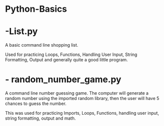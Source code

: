 # Python-Basics

# -List.py
A basic command line shopping list.

Used for practicing Loops, Functions, Handling User Input, String Formatting, Output and generally quite a good little program.

# - random_number_game.py
A command line number guessing game. The computer will generate a random number using the imported random library, then the user will have 5 chances to guess the number. 

This was used for practicing Imports, Loops, Functions, handling user input, string formatting, output and math.
